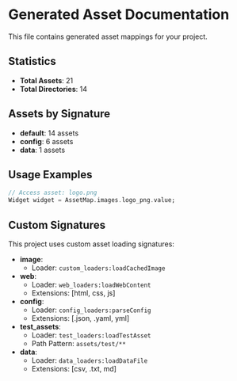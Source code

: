 # Generated Asset Documentation

This file contains generated asset mappings for your project.

## Statistics
- **Total Assets**: 21
- **Total Directories**: 14

## Assets by Signature
- **default**: 14 assets
- **config**: 6 assets
- **data**: 1 assets

## Usage Examples

```dart
// Access asset: logo.png
Widget widget = AssetMap.images.logo_png.value;
```

## Custom Signatures

This project uses custom asset loading signatures:
- **image**: 
  - Loader: `custom_loaders:loadCachedImage`
- **web**: 
  - Loader: `web_loaders:loadWebContent`
  - Extensions: [html, css, js]
- **config**: 
  - Loader: `config_loaders:parseConfig`
  - Extensions: [.json, .yaml, yml]
- **test_assets**: 
  - Loader: `test_loaders:loadTestAsset`
  - Path Pattern: `assets/test/**`
- **data**: 
  - Loader: `data_loaders:loadDataFile`
  - Extensions: [csv, .txt, md]

